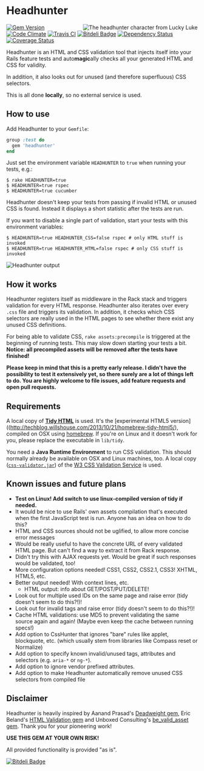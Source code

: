 # Headhunter

<img src="docs/headhunter.png" alt="The headhunter character from Lucky Luke" align="right" />

[![Gem Version](https://badge.fury.io/rb/headhunter.png)](http://badge.fury.io/rb/headhunter)
[![Code Climate](https://codeclimate.com/github/jmuheim/headhunter.png)](https://codeclimate.com/github/jmuheim/headhunter)
[![Travis CI](https://api.travis-ci.org/jmuheim/headhunter.png)](https://travis-ci.org/jmuheim/headhunter)
[![Bitdeli Badge](https://d2weczhvl823v0.cloudfront.net/jmuheim/headhunter/trend.png)](https://bitdeli.com/free "Bitdeli Badge")
[![Dependency Status](https://gemnasium.com/jmuheim/headhunter.png)](https://gemnasium.com/jmuheim/headhunter)
[![Coverage Status](https://coveralls.io/repos/jmuheim/headhunter/badge.png)](https://coveralls.io/r/jmuheim/headhunter)

Headhunter is an HTML and CSS validation tool that injects itself into your Rails feature tests and auto<strong>magic</strong>ally checks all your generated HTML and CSS for validity.

In addition, it also looks out for unused (and therefore superfluous) CSS selectors.

This is all done **locally**, so no external service is used.

## How to use

Add Headhunter to your `Gemfile`:

```ruby
group :test do
  gem 'headhunter'
end
```

Just set the environment variable `HEADHUNTER` to `true` when running your tests, e.g.:

```
$ rake HEADHUNTER=true
$ HEADHUNTER=true rspec
$ HEADHUNTER=true cucumber
```

Headhunter doesn't keep your tests from passing if invalid HTML or unused CSS is found. Instead it displays a short statistic after the tests are run.

If you want to disable a single part of validation, start your tests with this environment variables:

```
$ HEADHUNTER=true HEADHUNTER_CSS=false rspec # only HTML stuff is invoked
$ HEADHUNTER=true HEADHUNTER_HTML=false rspec # only CSS stuff is invoked
```

![Headhunter output](docs/screenshot.png)

## How it works

Headhunter registers itself as middleware in the Rack stack and triggers validation for every HTML response. Headhunter also iterates over every `.css` file and triggers its validation. In addition, it checks which CSS selectors are really used in the HTML pages to see whether there exist any unused CSS definitions.

For being able to validate CSS, `rake assets:precompile` is triggered at the beginning of running tests. This may slow down starting your tests a bit. **Notice: all precompiled assets will be removed after the tests have finished!**

**Please keep in mind that this is a pretty early release. I didn't have the possibility to test it extensively yet, so there surely are a lot of things left to do. You are highly welcome to file issues, add feature requests and open pull requests.**

## Requirements

A local copy of **[Tidy HTML](http://tidy.sourceforge.net/)** is used. It's the [experimental HTML5 version]((http://techblog.willshouse.com/2013/10/21/homebrew-tidy-html5/), compiled on OSX using [homebrew](http://brew.sh/). If you're on Linux and it doesn't work for you, please replace the executable in `lib/tidy`.

You need a **Java Runtime Environment** to run CSS validation. This should normally already be available on OSX and Linux machines, too. A local copy ([`css-validator.jar`](http://jigsaw.w3.org/css-validator/DOWNLOAD.html)) of the [W3 CSS Validation Service](http://jigsaw.w3.org/css-validator/) is used.

## Known issues and future plans

- **Test on Linux! Add switch to use linux-compiled version of tidy if needed.**
- It would be nice to use Rails' own assets compilation that's executed when the first JavaScript test is run. Anyone has an idea on how to do this?
- HTML and CSS sources should not be uglified, to allow more concise error messages
- Would be really useful to have the concrete URL of every validated HTML page. But can't find a way to extract it from Rack response.
- Didn't try this with AJAX requests yet. Would be great if such responses would be validated, too!
- More configuration options needed! CSS1, CSS2, CSS2.1, CSS3! XHTML, HTML5, etc.
- Better output needed! With context lines, etc.
  - HTML output: info about GET/POST/PUT/DELETE!
- Look out for multiple used IDs on the same page and raise error (tidy doesn't seem to do this?!)!
- Look out for invalid tags and raise error (tidy doesn't seem to do this?!)!
- Cache HTML validations: use MD5 to prevent validating the same source again and again! (Maybe even keep the cache between running specs!)
- Add option to CssHunter that ignores "bare" rules like applet, blockquote, etc. (which usually stem from libraries like Compass reset or Normalize)
- Add option to specify known invalid/unused tags, attributes and selectors (e.g. `aria-*` or `ng-*`).
- Add option to ignore vendor prefixed attributes.
- Add option to make Headhunter automatically remove unused CSS selectors from compiled file

## Disclaimer

Headhunter is heavily inspired by Aanand Prasad's [Deadweight gem](https://github.com/aanand/deadweight), Eric Beland's [HTML Validation gem](https://github.com/ericbeland/html_validation) and Unboxed Consulting's [be\_valid\_asset gem](https://github.com/unboxed/be_valid_asset). Thank you for your pioneering work!

**USE THIS GEM AT YOUR OWN RISK!**

All provided functionality is provided "as is".

<img src="docs/money.png" alt="" align="left" />


[![Bitdeli Badge](https://d2weczhvl823v0.cloudfront.net/jmuheim/headhunter/trend.png)](https://bitdeli.com/free "Bitdeli Badge")

